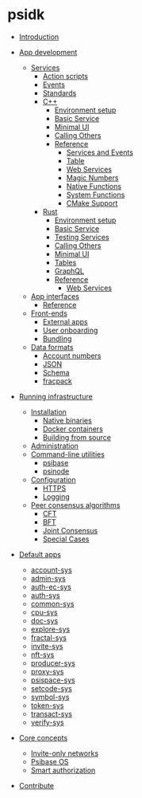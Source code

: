 # psidk

- [Introduction](README.md)
  
- [App development](development/README.md)
  - [Services](development/services/README.md)
    - [Action scripts](development/services/action-scripts.md)
    - [Events](development/services/events.md)
    - [Standards](development/services/standards.md)
    - [C++](development/services/cpp-service/README.md)
      - [Environment setup](development/services/cpp-service/setup.md)
      - [Basic Service](development/services/cpp-service/basic/README.md)
      - [Minimal UI](development/services/cpp-service/minimal-ui/README.md)
      - [Calling Others](development/services/cpp-service/calling/README.md)
      - [Reference](development/services/cpp-service/reference.md)
        - [Services and Events](development/services/cpp-service/reference/services-events.md)
        - [Table](development/services/cpp-service/reference/table.md)
        - [Web Services](development/services/cpp-service/reference/web-services.md)
        - [Magic Numbers](development/services/cpp-service/reference/magic-numbers.md)
        - [Native Functions](development/services/cpp-service/reference/native-functions.md)
        - [System Functions](development/services/cpp-service/reference/system.md)
        - [CMake Support](development/services/cpp-service/reference/cmake.md)
    - [Rust](development/services/rust-service/README.md)
      - [Environment setup](development/services/rust-service/setup.md)
      - [Basic Service](development/services/rust-service/basic/README.md)
      - [Testing Services](development/services/rust-service/testing.md)
      - [Calling Others](development/services/rust-service/calling.md)
      - [Minimal UI](development/services/rust-service/minimal-ui.md)
      - [Tables](development/services/rust-service/tables.md)
      - [GraphQL](development/services/rust-service/graphql.md)
      - [Reference](development/services/rust-service/reference/README.md)
        - [Web Services](development/services/rust-service/reference/web-services.md)
  - [App interfaces](development/app-interfaces/README.md)
    - [Reference](development/app-interfaces/reference/README.md)
  - [Front-ends](development/front-ends/README.md)
    - [External apps](development/front-ends/external-apps.md)
    - [User onboarding](development/front-ends/user-onboarding.md)
    - [Bundling](development/front-ends/bundling.md)
  - [Data formats](development/format/README.md)
    - [Account numbers](development/format/account-numbers.md)
    - [JSON](development/format/json.md)
    - [Schema](development/format/schema.md)
    - [fracpack](development/format/fracpack.md)


- [Running infrastructure]()
  - [Installation]()
    - [Native binaries]()
    - [Docker containers]()
    - [Building from source]()
  - [Administration](run-infrastructure/administration.md)
  - [Command-line utilities](run-infrastructure/cli/README.md)
    - [psibase](run-infrastructure/cli/psibase.md)
    - [psinode](run-infrastructure/cli/psinode.md)
  - [Configuration]()
    - [HTTPS](run-infrastructure/configuration/https.md)
    - [Logging](run-infrastructure/configuration/logging.md)
  - [Peer consensus algorithms](run-infrastructure/peer-consensus/README.md)
    - [CFT](run-infrastructure/peer-consensus/cft.md)
    - [BFT](run-infrastructure/peer-consensus/bft.md)
    - [Joint Consensus](run-infrastructure/peer-consensus/joint-consensus.md)
    - [Special Cases](run-infrastructure/peer-consensus/special-cases.md)

- [Default apps](default-apps/README.md)
  - [account-sys](default-apps/account-sys.md)
  - [admin-sys](default-apps/admin-sys.md)
  - [auth-ec-sys](default-apps/auth-ec-sys.md)
  - [auth-sys](default-apps/auth-sys.md)
  - [common-sys](default-apps/common-sys.md)
  - [cpu-sys]()
  - [doc-sys](default-apps/doc-sys.md)
  - [explore-sys]()
  - [fractal-sys]()
  - [invite-sys](default-apps/invite-sys.md)
  - [nft-sys]()
  - [producer-sys]()
  - [proxy-sys](default-apps/proxy-sys.md)
  - [psispace-sys](default-apps/psispace-sys.md)
  - [setcode-sys]()
  - [symbol-sys]()
  - [token-sys]()
  - [transact-sys](default-apps/transact-sys.md)
  - [verify-sys]()

- [Core concepts]()
  - [Invite-only networks](core-concepts/invite-only.md)
  - [Psibase OS](core-concepts/psibase-os.md)
  - [Smart authorization](core-concepts/smart-authorization.md)

- [Contribute](contribute/README.md)